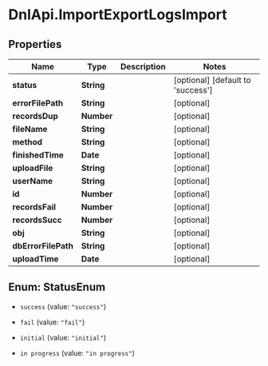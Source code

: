 # DnlApi.ImportExportLogsImport

## Properties
Name | Type | Description | Notes
------------ | ------------- | ------------- | -------------
**status** | **String** |  | [optional] [default to &#39;success&#39;]
**errorFilePath** | **String** |  | [optional] 
**recordsDup** | **Number** |  | [optional] 
**fileName** | **String** |  | [optional] 
**method** | **String** |  | [optional] 
**finishedTime** | **Date** |  | [optional] 
**uploadFile** | **String** |  | [optional] 
**userName** | **String** |  | [optional] 
**id** | **Number** |  | [optional] 
**recordsFail** | **Number** |  | [optional] 
**recordsSucc** | **Number** |  | [optional] 
**obj** | **String** |  | [optional] 
**dbErrorFilePath** | **String** |  | [optional] 
**uploadTime** | **Date** |  | [optional] 


<a name="StatusEnum"></a>
## Enum: StatusEnum


* `success` (value: `"success"`)

* `fail` (value: `"fail"`)

* `initial` (value: `"initial"`)

* `in progress` (value: `"in progress"`)




